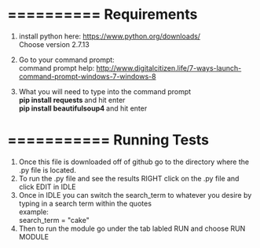 ==========
Requirements
=========
1. install python here: https://www.python.org/downloads/ </br>
   Choose version 2.7.13

2. Go to your command prompt: </br>
   command prompt help: http://www.digitalcitizen.life/7-ways-launch-command-prompt-windows-7-windows-8</br>

3. What you will need to type into the command prompt </br>
<b> pip install requests </b> and hit enter </br>
<b> pip install beautifulsoup4 </b> and hit enter </br>

===========
Running Tests
===========
1. Once this file is downloaded off of github go to the directory where the .py file is located. </br>
2. To run the .py file and see the results RIGHT click on the .py file and click EDIT in IDLE </br>
3. Once in IDLE you can switch the search_term to whatever you desire by typing in a search term within the quotes </br>
example: </br>
search_term = "cake" </br>
4. Then to run the module go under the tab labled RUN and choose RUN MODULE </br>
